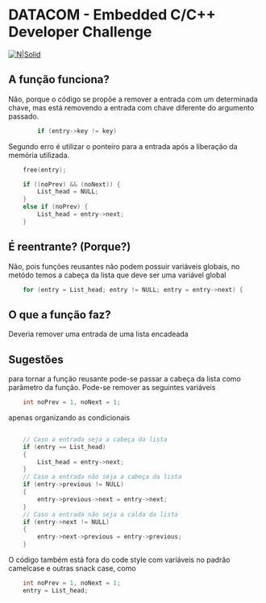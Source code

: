 # DATACOM - Embedded C/C++ Developer Challenge

[![N|Solid](https://www.datacom.com.br/assets/site/images/main-logo.png)](https://lds.inf.br/)

## A função funciona? 

Não, porque o código se propõe a remover a entrada com um determinada chave, mas está removendo a entrada com chave diferente do argumento passado. 

```c
        if (entry->key != key)
```

Segundo erro é utilizar o ponteiro para a entrada após a liberação da memória utilizada.

```c
    free(entry);

    if ((noPrev) && (noNext)) {
        List_head = NULL;
    }
    else if (noPrev) {
        List_head = entry->next;
    }
```

## É reentrante? (Porque?)

Não, pois funções reusantes não podem possuir variáveis globais, no metódo temos a cabeça da lista que deve ser uma variável global

```c
    for (entry = List_head; entry != NULL; entry = entry->next) {
```

## O que a função faz?

Deveria remover uma entrada de uma lista encadeada

## Sugestões

para tornar a função reusante pode-se passar a cabeça da lista como parâmetro da função. Pode-se remover as seguintes variáveis

```c
    int noPrev = 1, noNext = 1;
```
apenas organizando as condicionais
```c

    // Caso a entrada seja a cabeça da lista
    if (entry == List_head)
    {
        List_head = entry->next;
    }
    // Caso a entrada não seja a cabeça da lista
    if (entry->previous != NULL)
    {
        entry->previous->next = entry->next;
    }
    // Caso a entrada não seja a calda da lista
    if (entry->next != NULL)
    {
        entry->next->previous = entry->previous;
    }
```

O código também está fora do code style com variáveis  no padrão camelcase e outras snack case, como

```c
    int noPrev = 1, noNext = 1;
    entry = List_head;
```